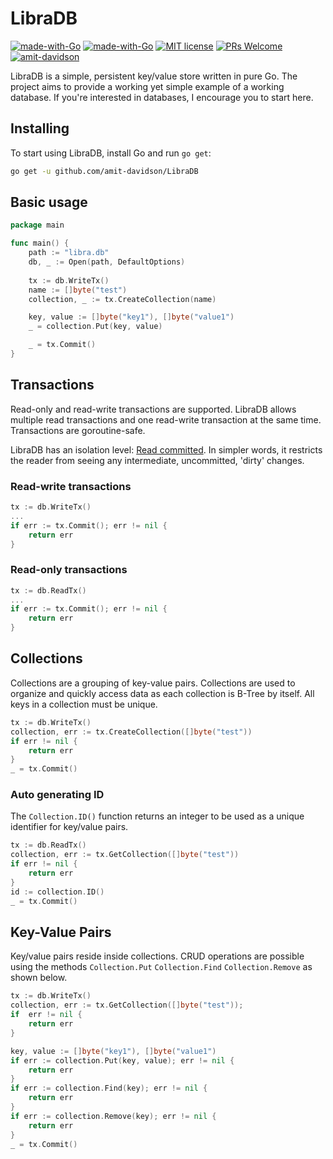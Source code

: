 # LibraDB

[![made-with-Go](https://github.com/go-critic/go-critic/workflows/Go/badge.svg)](http://golang.org)
[![made-with-Go](https://img.shields.io/badge/Made%20with-Go-1f425f.svg)](http://golang.org)
[![MIT license](https://img.shields.io/badge/License-MIT-blue.svg)](https://lbesson.mit-license.org/)
[![PRs Welcome](https://img.shields.io/badge/PRs-welcome-brightgreen.svg?style=flat-square)](http://makeapullrequest.com)
[![amit-davidson](https://circleci.com/gh/amit-davidson/LibraDB.svg?style=svg)](https://app.circleci.com/pipelines/github/amit-davidson/LibraDB)

LibraDB is a simple, persistent key/value store written in pure Go. The project aims to provide a working yet simple
example of a working database. If you're interested in databases, I encourage you to start here.

## Installing

To start using LibraDB, install Go and run `go get`:

```sh
go get -u github.com/amit-davidson/LibraDB
```

## Basic usage
```go
package main

func main() {
    path := "libra.db"
    db, _ := Open(path, DefaultOptions)
    
    tx := db.WriteTx()
    name := []byte("test")
    collection, _ := tx.CreateCollection(name)

    key, value := []byte("key1"), []byte("value1")
    _ = collection.Put(key, value)

    _ = tx.Commit()
}
```
## Transactions
Read-only and read-write transactions are supported. LibraDB allows multiple read transactions and one read-write 
transaction at the same time. Transactions are goroutine-safe.

LibraDB has an isolation level: [Read committed](https://en.wikipedia.org/wiki/Isolation_(database_systems)#Read_committed).
In simpler words, it restricts the reader from seeing any intermediate, uncommitted, 'dirty' changes.

### Read-write transactions

```go
tx := db.WriteTx()
...
if err := tx.Commit(); err != nil {
    return err
}
```
### Read-only transactions
```go
tx := db.ReadTx()
...
if err := tx.Commit(); err != nil {
    return err
}
```

## Collections
Collections are a grouping of key-value pairs. Collections are used to organize and quickly access data as each
collection is B-Tree by itself. All keys in a collection must be unique.
```go
tx := db.WriteTx()
collection, err := tx.CreateCollection([]byte("test"))
if err != nil {
	return err
}
_ = tx.Commit()
```

### Auto generating ID
The `Collection.ID()` function returns an integer to be used as a unique identifier for key/value pairs.
```go
tx := db.ReadTx()
collection, err := tx.GetCollection([]byte("test"))
if err != nil {
    return err
}
id := collection.ID()
_ = tx.Commit()
```
## Key-Value Pairs
Key/value pairs reside inside collections. CRUD operations are possible using the methods `Collection.Put` 
`Collection.Find` `Collection.Remove` as shown below.   
```go
tx := db.WriteTx()
collection, err := tx.GetCollection([]byte("test"));
if  err != nil {
    return err
}

key, value := []byte("key1"), []byte("value1")
if err := collection.Put(key, value); err != nil {
    return err
}
if err := collection.Find(key); err != nil {
    return err
}
if err := collection.Remove(key); err != nil {
    return err
}
_ = tx.Commit()
```
